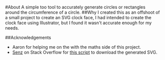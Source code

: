 #About
A simple too tool to accurately generate circles or rectangles around the circumference of a circle.
##Why
I created this as an offshoot of a small project to create an SVG clock face, I had intended to create the clock face using Illustrator, but I found it wasn't accurate enough for my needs.

##Acknowledgements
* Aaron for helping me on the with the maths side of this project.
* [Senz](https://stackoverflow.com/users/121048/senz) on Stack Overflow for [this script](https://stackoverflow.com/a/46403589/16491994) to download the generated SVG.
